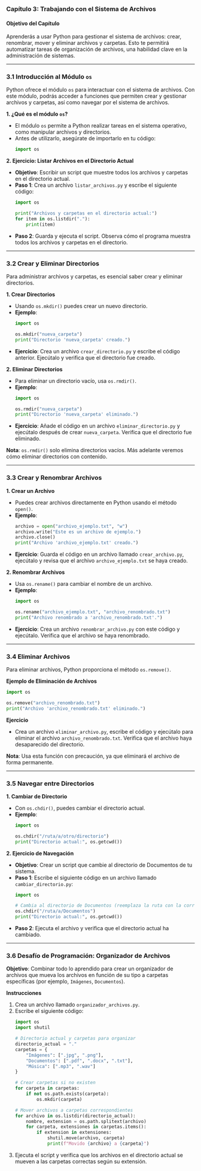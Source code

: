 ### Capítulo 3: Trabajando con el Sistema de Archivos

#### Objetivo del Capítulo
Aprenderás a usar Python para gestionar el sistema de archivos: crear, renombrar, mover y eliminar archivos y carpetas. Esto te permitirá automatizar tareas de organización de archivos, una habilidad clave en la administración de sistemas.

---

### 3.1 Introducción al Módulo `os`

Python ofrece el módulo `os` para interactuar con el sistema de archivos. Con este módulo, podrás acceder a funciones que permiten crear y gestionar archivos y carpetas, así como navegar por el sistema de archivos.

**1. ¿Qué es el módulo `os`?**
   - El módulo `os` permite a Python realizar tareas en el sistema operativo, como manipular archivos y directorios.
   - Antes de utilizarlo, asegúrate de importarlo en tu código:
     ```python
     import os
     ```

**2. Ejercicio: Listar Archivos en el Directorio Actual**
   - **Objetivo**: Escribir un script que muestre todos los archivos y carpetas en el directorio actual.
   - **Paso 1**: Crea un archivo `listar_archivos.py` y escribe el siguiente código:
     ```python
     import os

     print("Archivos y carpetas en el directorio actual:")
     for item in os.listdir("."):
         print(item)
     ```
   - **Paso 2**: Guarda y ejecuta el script. Observa cómo el programa muestra todos los archivos y carpetas en el directorio.

---

### 3.2 Crear y Eliminar Directorios

Para administrar archivos y carpetas, es esencial saber crear y eliminar directorios.

**1. Crear Directorios**
   - Usando `os.mkdir()` puedes crear un nuevo directorio.
   - **Ejemplo**:
     ```python
     import os

     os.mkdir("nueva_carpeta")
     print("Directorio 'nueva_carpeta' creado.")
     ```
   - **Ejercicio**: Crea un archivo `crear_directorio.py` y escribe el código anterior. Ejecútalo y verifica que el directorio fue creado.

**2. Eliminar Directorios**
   - Para eliminar un directorio vacío, usa `os.rmdir()`.
   - **Ejemplo**:
     ```python
     import os

     os.rmdir("nueva_carpeta")
     print("Directorio 'nueva_carpeta' eliminado.")
     ```
   - **Ejercicio**: Añade el código en un archivo `eliminar_directorio.py` y ejecútalo después de crear `nueva_carpeta`. Verifica que el directorio fue eliminado.

**Nota**: `os.rmdir()` solo elimina directorios vacíos. Más adelante veremos cómo eliminar directorios con contenido.

---

### 3.3 Crear y Renombrar Archivos

**1. Crear un Archivo**
   - Puedes crear archivos directamente en Python usando el método `open()`.
   - **Ejemplo**:
     ```python
     archivo = open("archivo_ejemplo.txt", "w")
     archivo.write("Este es un archivo de ejemplo.")
     archivo.close()
     print("Archivo 'archivo_ejemplo.txt' creado.")
     ```
   - **Ejercicio**: Guarda el código en un archivo llamado `crear_archivo.py`, ejecútalo y revisa que el archivo `archivo_ejemplo.txt` se haya creado.

**2. Renombrar Archivos**
   - Usa `os.rename()` para cambiar el nombre de un archivo.
   - **Ejemplo**:
     ```python
     import os

     os.rename("archivo_ejemplo.txt", "archivo_renombrado.txt")
     print("Archivo renombrado a 'archivo_renombrado.txt'.")
     ```
   - **Ejercicio**: Crea un archivo `renombrar_archivo.py` con este código y ejecútalo. Verifica que el archivo se haya renombrado.

---

### 3.4 Eliminar Archivos

Para eliminar archivos, Python proporciona el método `os.remove()`.

**Ejemplo de Eliminación de Archivos**
   ```python
   import os

   os.remove("archivo_renombrado.txt")
   print("Archivo 'archivo_renombrado.txt' eliminado.")
   ```
   
**Ejercicio**
   - Crea un archivo `eliminar_archivo.py`, escribe el código y ejecútalo para eliminar el archivo `archivo_renombrado.txt`. Verifica que el archivo haya desaparecido del directorio.

**Nota**: Usa esta función con precaución, ya que eliminará el archivo de forma permanente.

---

### 3.5 Navegar entre Directorios

**1. Cambiar de Directorio**
   - Con `os.chdir()`, puedes cambiar el directorio actual.
   - **Ejemplo**:
     ```python
     import os

     os.chdir("/ruta/a/otro/directorio")
     print("Directorio actual:", os.getcwd())
     ```

**2. Ejercicio de Navegación**
   - **Objetivo**: Crear un script que cambie al directorio de Documentos de tu sistema.
   - **Paso 1**: Escribe el siguiente código en un archivo llamado `cambiar_directorio.py`:
     ```python
     import os

     # Cambia al directorio de Documentos (reemplaza la ruta con la correcta para tu sistema)
     os.chdir("/ruta/a/Documentos")
     print("Directorio actual:", os.getcwd())
     ```
   - **Paso 2**: Ejecuta el archivo y verifica que el directorio actual ha cambiado.

---

### 3.6 Desafío de Programación: Organizador de Archivos

**Objetivo**: Combinar todo lo aprendido para crear un organizador de archivos que mueva los archivos en función de su tipo a carpetas específicas (por ejemplo, `Imágenes`, `Documentos`).

**Instrucciones**
1. Crea un archivo llamado `organizador_archivos.py`.
2. Escribe el siguiente código:
   ```python
   import os
   import shutil

   # Directorio actual y carpetas para organizar
   directorio_actual = "."
   carpetas = {
       "Imágenes": [".jpg", ".png"],
       "Documentos": [".pdf", ".docx", ".txt"],
       "Música": [".mp3", ".wav"]
   }

   # Crear carpetas si no existen
   for carpeta in carpetas:
       if not os.path.exists(carpeta):
           os.mkdir(carpeta)

   # Mover archivos a carpetas correspondientes
   for archivo in os.listdir(directorio_actual):
       nombre, extension = os.path.splitext(archivo)
       for carpeta, extensiones in carpetas.items():
           if extension in extensiones:
               shutil.move(archivo, carpeta)
               print(f"Movido {archivo} a {carpeta}")
   ```
3. Ejecuta el script y verifica que los archivos en el directorio actual se mueven a las carpetas correctas según su extensión.
